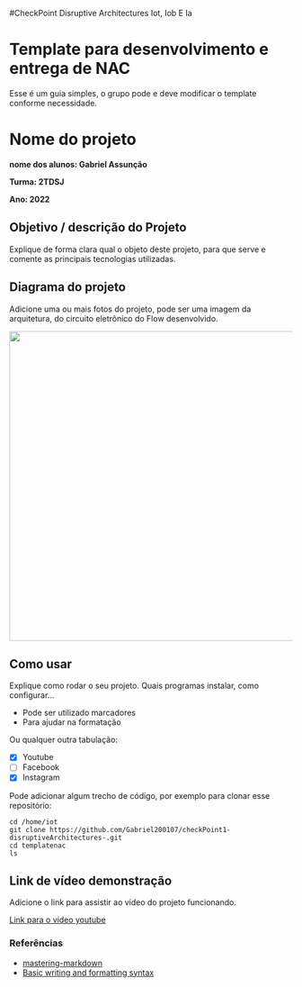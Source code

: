 #CheckPoint Disruptive Architectures Iot, Iob E Ia
# Template para desenvolvimento e entrega de NAC

Esse é um guia simples, o grupo pode e deve modificar o template conforme necessidade. 

# Nome do projeto

**nome dos alunos: Gabriel Assunção** 

**Turma: 2TDSJ**

**Ano: 2022**

## Objetivo / descrição do Projeto

Explique de forma clara qual o objeto deste projeto, para que serve e comente as principais tecnologias utilizadas. 

## Diagrama do projeto

Adicione uma ou mais fotos do projeto, pode ser uma imagem da arquitetura, do circuito eletrônico do Flow desenvolvido. 

<img src="/imagem.jpg" width="550">


## Como usar 

Explique como rodar o seu projeto. Quais programas instalar, como configurar... 

* Pode ser utilizado marcadores
* Para ajudar na formatação

Ou qualquer outra tabulação:

- [x] Youtube
- [ ] Facebook 
- [x] Instagram

Pode adicionar algum trecho de código, por exemplo para clonar esse repositório:

    cd /home/iot
    git clone https://github.com/Gabriel200107/checkPoint1-disruptiveArchitectures-.git
    cd templatenac
    ls


## Link de vídeo demonstração

Adicione o link para assistir ao vídeo do projeto funcionando.

[Link para o video youtube](https://www.youtube.com/watch?v=xva71wynxS0)


### Referências 

* [mastering-markdown](https://github.com/Gabriel200107/checkPoint1-disruptiveArchitectures-.git)
* [Basic writing and formatting syntax](https://docs.github.com/en/github/writing-on-github/getting-started-with-writing-and-formatting-on-github/basic-writing-and-formatting-syntax)
